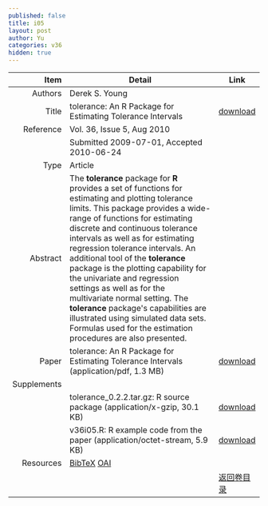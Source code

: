 ```yaml
---
published: false
title: i05
layout: post
author: Yu
categories: v36
hidden: true
---
```


| Item | Detail | Link |
|---:|---|---|
| Authors | Derek S. Young| |
| Title |tolerance: An R Package for Estimating Tolerance Intervals | [download](http://www.jstatsoft.org/v36/i05/paper) |
| Reference |Vol. 36, Issue 5, Aug 2010 | |
| | Submitted 2009-07-01, Accepted 2010-06-24| | 
| Type | Article| |
| Abstract | The <b>tolerance</b> package for <b>R</b> provides a set of functions for estimating and plotting tolerance limits.  This package provides a wide-range of functions for estimating discrete and continuous tolerance intervals as well as for estimating regression tolerance intervals.  An additional tool of the <b>tolerance</b> package is the plotting capability for the univariate and regression settings as well as for the multivariate normal setting.  The <b>tolerance</b> package's capabilities are illustrated using simulated data sets.  Formulas used for the estimation procedures are also presented.| |
| Paper | tolerance: An R Package for Estimating Tolerance Intervals  (application/pdf, 1.3 MB)| [download](http://www.jstatsoft.org/v36/i05/paper) |
| Supplements | | |
| |tolerance_0.2.2.tar.gz: R source package  (application/x-gzip, 30.1 KB)|  [download](http://www.jstatsoft.org/v36/i05/supp/1) |
| |v36i05.R: R example code from the paper  (application/octet-stream, 5.9 KB)|  [download](http://www.jstatsoft.org/v36/i05/supp/2) |
| Resources | [BibTeX](http://www.jstatsoft.org/v36/i05/bibtex) [OAI](http://www.jstatsoft.org/oai?verb=GetRecord&identifier=oai.jstatsoft/v36/i05&prefix=oai_dc)| |
| |  | [返回卷目录]({{site.baseurl}}/volume/v36.html) |